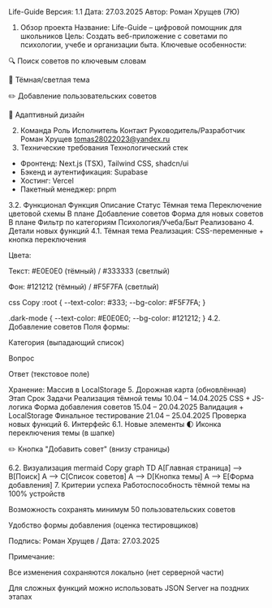 Life-Guide
Версия: 1.1
Дата: 27.03.2025
Автор: Роман Хрущев (7Ю)

1. Обзор проекта
Название: Life-Guide – цифровой помощник для школьников
Цель: Создать веб-приложение с советами по психологии, учебе и организации быта.
Ключевые особенности:

🔍 Поиск советов по ключевым словам

🌙 Тёмная/светлая тема

✏️ Добавление пользовательских советов

📱 Адаптивный дизайн

2. Команда
Роль	Исполнитель	Контакт
Руководитель/Разработчик	Роман Хрущев	tomas28022023@yandex.ru
3. Технические требования
Технологический стек
- Фронтенд: Next.js (TSX), Tailwind CSS, shadcn/ui
- Бэкенд и аутентификация: Supabase
- Хостинг: Vercel
- Пакетный менеджер: pnpm


3.2. Функционал
Функция	Описание	Статус
Тёмная тема	Переключение цветовой схемы	В плане
Добавление советов	Форма для новых советов	В плане
Фильтр по категориям	Психология/Учеба/Быт	Реализовано
4. Детали новых функций
4.1. Тёмная тема
Реализация: CSS-переменные + кнопка переключения

Цвета:

Текст: #E0E0E0 (тёмный) / #333333 (светлый)

Фон: #121212 (тёмный) / #F5F7FA (светлый)

css
Copy
:root {
  --text-color: #333;
  --bg-color: #F5F7FA;
}

.dark-mode {
  --text-color: #E0E0E0;
  --bg-color: #121212;
}
4.2. Добавление советов
Поля формы:

Категория (выпадающий список)

Вопрос

Ответ (текстовое поле)

Хранение: Массив в LocalStorage
5. Дорожная карта (обновлённая)
Этап	Срок	Задачи
Реализация тёмной темы	10.04 – 14.04.2025	CSS + JS-логика
Форма добавления советов	15.04 – 20.04.2025	Валидация + LocalStorage
Финальное тестирование	21.04 – 25.04.2025	Проверка новых функций
6. Интерфейс
6.1. Новые элементы
🌓 Иконка переключения темы (в шапке)

✏️ Кнопка "Добавить совет" (внизу страницы)

6.2. Визуализация
mermaid
Copy
graph TD
    A[Главная страница] --> B[Поиск]
    A --> C[Список советов]
    A --> D[Кнопка темы]
    A --> E[Форма добавления]
7. Критерии успеха
Работоспособность тёмной темы на 100% устройств

Возможность сохранять минимум 50 пользовательских советов

Удобство формы добавления (оценка тестировщиков)

Подпись:
Роман Хрущев / Дата: 27.03.2025

Примечание:

Все изменения сохраняются локально (нет серверной части)

Для сложных функций можно использовать JSON Server на поздних этапах

